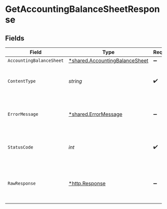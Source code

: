# GetAccountingBalanceSheetResponse


## Fields

| Field                                                                           | Type                                                                            | Required                                                                        | Description                                                                     |
| ------------------------------------------------------------------------------- | ------------------------------------------------------------------------------- | ------------------------------------------------------------------------------- | ------------------------------------------------------------------------------- |
| `AccountingBalanceSheet`                                                        | [*shared.AccountingBalanceSheet](../../models/shared/accountingbalancesheet.md) | :heavy_minus_sign:                                                              | Success                                                                         |
| `ContentType`                                                                   | *string*                                                                        | :heavy_check_mark:                                                              | HTTP response content type for this operation                                   |
| `ErrorMessage`                                                                  | [*shared.ErrorMessage](../../models/shared/errormessage.md)                     | :heavy_minus_sign:                                                              | Your API request was not properly authorized.                                   |
| `StatusCode`                                                                    | *int*                                                                           | :heavy_check_mark:                                                              | HTTP response status code for this operation                                    |
| `RawResponse`                                                                   | [*http.Response](https://pkg.go.dev/net/http#Response)                          | :heavy_minus_sign:                                                              | Raw HTTP response; suitable for custom response parsing                         |